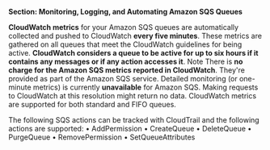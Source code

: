 **Section: Monitoring, Logging, and Automating Amazon SQS Queues**

**CloudWatch metrics** for your Amazon SQS queues are automatically collected and pushed to CloudWatch **every five minutes**. These metrics are gathered on all queues that meet the CloudWatch guidelines for being active. **CloudWatch considers a queue to be active for up to six hours if it contains any messages or if any action accesses it**.
Note
There is **no charge for the Amazon SQS metrics reported in CloudWatch**. They're provided as part of the Amazon SQS service. Detailed monitoring (or one-minute metrics) is currently **unavailable** for Amazon SQS. Making requests to CloudWatch at this resolution might return no data. CloudWatch metrics are supported for both standard and FIFO queues.

The following SQS actions can be tracked with CloudTrail and the following actions are supported:
• AddPermission 
• CreateQueue 
• DeleteQueue
• PurgeQueue
• RemovePermission 
• SetQueueAttributes